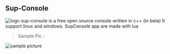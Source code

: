 ## Sup-Console
![logo](https://nsa40.casimages.com/img/2020/02/03/mini_200203094133788337.png)
sup-console is a free open source console written in c++ (in beta) 
It support linux and windows. 
 SupConsole app are made with lua


> Sample Pic : 

![sample picture](https://nsa40.casimages.com/img/2020/02/03/200203081344958140.png)




